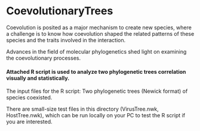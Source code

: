 # CoevolutionaryTrees
Coevolution is posited as a major mechanism to create new species, where a challenge is to know how coevolution shaped the related patterns of these species and the traits involved in the interaction. 

Advances in the field of molecular phylogenetics shed light on examining the coevolutionary processes. 

#### Attached R script is used to analyze two phylogenetic trees correlation visually and statistically. 

The input files for the R script: 
Two phylogenetic trees (Newick format) of species coexisted.  

There are small-size test files in this directory (VirusTree.nwk, HostTree.nwk), which can be run locally on your PC to test the R script if you are interested. 
  
